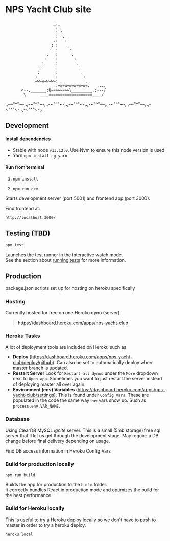 # NPS Yacht Club site 

                         _._
                          :.
                          : :
                          :  .
                         .:   :
                        : :    .
                       :  :     :
                      .   :      .
                     :    :       :
                    :     :        .
                   .      :         :
                  :       :          .
                 :        :           :
                .=w=w=w=w=:            .
                          :=w=w=w=w=w=w=.   ....
           <--._______:U~~~~~~~~\_________.:---/
            \      ____===================____/
.,-~"^"~-,.,-~"^"~-,.,-~"^"~-,.,-~"^"~-,.,-~"^"~-,.,-~"^"~-,.,-~"^"~-,.,-~"^"~-,.,-~"^"~-,.


## Development

#### Install dependencies

- Stable with node `v13.12.0`. Use Nvm to ensure this node version is used
- Yarn `npm install -g yarn`

#### Run from terminal

1. `npm install`

2. `npm run dev`

Starts development server (port 5001) and frontend app (port 3000).

Find frontend at:

`http://localhost:3000/`

## Testing (TBD)

`npm test`

Launches the test runner in the interactive watch mode.<br>
See the section about [running tests](https://facebook.github.io/create-react-app/docs/running-tests) for more information.

## Production
package.json scripts set up for hosting on heroku specifically

### Hosting
Currently hosted for free on one Heroku dyno (server).
> https://dashboard.heroku.com/apps/nps-yacht-club

### Heroku Tasks
A lot of deployment tools are included on Heroku such as
- **Deploy** (https://dashboard.heroku.com/apps/nps-yacht-club/deploy/github). Can
  also be set to automatically deploy when master branch is updated.
- **Restart Server** Look for `Restart all dynos` under the `More` dropdown next
  to `Open app`. Sometimes you want to just restart the server instead of deploying
  master all over again.
- **Environment (env) Variables** (https://dashboard.heroku.com/apps/nps-yacht-club/settings).
  This is found under `Config Vars`. These are populated in the code the same way
  `env` vars show up. Such as `process.env.VAR_NAME`.

### Database
Using ClearDB MySQL _ignite_ server. This is a small (5mb storage) free sql server that'll 
let us get through the development stage. May require a DB change before final
delivery depending on usage.

Find DB access information in Heroku Config Vars

### Build for production locally
`npm run build`

Builds the app for production to the `build` folder.<br>
It correctly bundles React in production mode and optimizes the build for the best performance.

### Build for Heroku locally
This is useful to try a Heroku deploy locally so we don't have to push to master in
order to try a heroku deploy.

`heroku local`